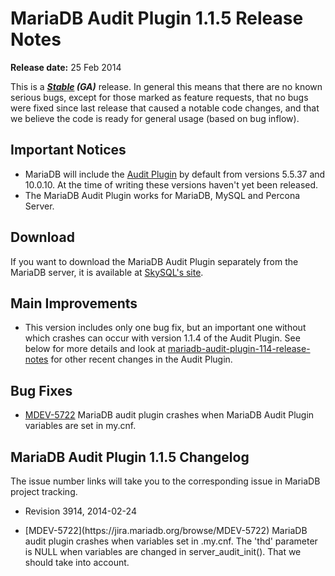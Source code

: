 # MariaDB Audit Plugin 1.1.5 Release Notes

<strong>Release date:</strong> 25 Feb 2014

This is a <strong><em>[Stable](/kb/en/release-criteria/) (GA)</em></strong> release. In general this means that there are no known serious bugs, except for those marked as feature requests, that no bugs were fixed since last release that caused a notable code changes, and that we believe the code is ready for general usage (based on bug inflow).

## Important Notices

- MariaDB will include the [Audit Plugin](/columns-storage-engines-and-plugins/plugins/mariadb-audit-plugin/) by default from versions 5.5.37 and 10.0.10. At the time of writing these versions haven't yet been released.
- The MariaDB Audit Plugin works for MariaDB, MySQL and Percona Server.

## Download

If you want to download the MariaDB Audit Plugin separately from the MariaDB server, it is available at [SkySQL's site](http://www.skysql.com/downloads/mariadb-audit-plugin).

## Main Improvements

- This version includes only one bug fix, but an important one without which crashes can occur with version 1.1.4 of the Audit Plugin. See below for more details and look at [mariadb-audit-plugin-114-release-notes](/columns-storage-engines-and-plugins/plugins/mariadb-audit-plugin/release-notes-mariadb-audit-plugin/mariadb-audit-plugin-114-release-notes/) for other recent changes in the Audit Plugin.

## Bug Fixes

- [MDEV-5722](https://jira.mariadb.org/browse/MDEV-5722) MariaDB audit plugin crashes when MariaDB Audit Plugin variables are set in my.cnf.

## MariaDB Audit Plugin 1.1.5 Changelog

The issue number links will take you to the corresponding issue in MariaDB project tracking.

- Revision 3914, 2014-02-24
<ul start="1"><li>[MDEV-5722](https://jira.mariadb.org/browse/MDEV-5722) MariaDB audit plugin crashes when variables set in .my.cnf. The 'thd' parameter is NULL when variables are changed in server_audit_init(). That we should take into account.</li></ul>